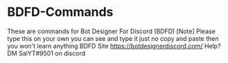 # BDFD-Commands
These are commands for Bot Designer For Discord (BDFD) [Note] Please type this on your own you can see and type it just no copy and paste then you won't learn anything  BDFD Site https://botdesignerdiscord.com/  Help? DM SalYT#9501 on discord
